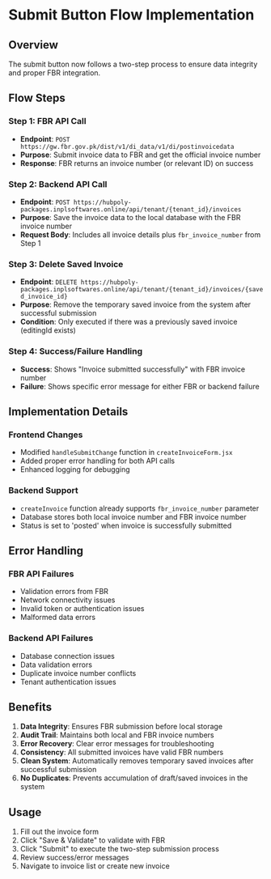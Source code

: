 # Submit Button Flow Implementation

## Overview

The submit button now follows a two-step process to ensure data integrity and proper FBR integration.

## Flow Steps

### Step 1: FBR API Call

- **Endpoint**: `POST https://gw.fbr.gov.pk/dist/v1/di_data/v1/di/postinvoicedata`
- **Purpose**: Submit invoice data to FBR and get the official invoice number
- **Response**: FBR returns an invoice number (or relevant ID) on success

### Step 2: Backend API Call

- **Endpoint**: `POST https://hubpoly-packages.inplsoftwares.online/api/tenant/{tenant_id}/invoices`
- **Purpose**: Save the invoice data to the local database with the FBR invoice number
- **Request Body**: Includes all invoice details plus `fbr_invoice_number` from Step 1

### Step 3: Delete Saved Invoice

- **Endpoint**: `DELETE https://hubpoly-packages.inplsoftwares.online/api/tenant/{tenant_id}/invoices/{saved_invoice_id}`
- **Purpose**: Remove the temporary saved invoice from the system after successful submission
- **Condition**: Only executed if there was a previously saved invoice (editingId exists)

### Step 4: Success/Failure Handling

- **Success**: Shows "Invoice submitted successfully" with FBR invoice number
- **Failure**: Shows specific error message for either FBR or backend failure

## Implementation Details

### Frontend Changes

- Modified `handleSubmitChange` function in `createInvoiceForm.jsx`
- Added proper error handling for both API calls
- Enhanced logging for debugging

### Backend Support

- `createInvoice` function already supports `fbr_invoice_number` parameter
- Database stores both local invoice number and FBR invoice number
- Status is set to 'posted' when invoice is successfully submitted

## Error Handling

### FBR API Failures

- Validation errors from FBR
- Network connectivity issues
- Invalid token or authentication issues
- Malformed data errors

### Backend API Failures

- Database connection issues
- Data validation errors
- Duplicate invoice number conflicts
- Tenant authentication issues

## Benefits

1. **Data Integrity**: Ensures FBR submission before local storage
2. **Audit Trail**: Maintains both local and FBR invoice numbers
3. **Error Recovery**: Clear error messages for troubleshooting
4. **Consistency**: All submitted invoices have valid FBR numbers
5. **Clean System**: Automatically removes temporary saved invoices after successful submission
6. **No Duplicates**: Prevents accumulation of draft/saved invoices in the system

## Usage

1. Fill out the invoice form
2. Click "Save & Validate" to validate with FBR
3. Click "Submit" to execute the two-step submission process
4. Review success/error messages
5. Navigate to invoice list or create new invoice
